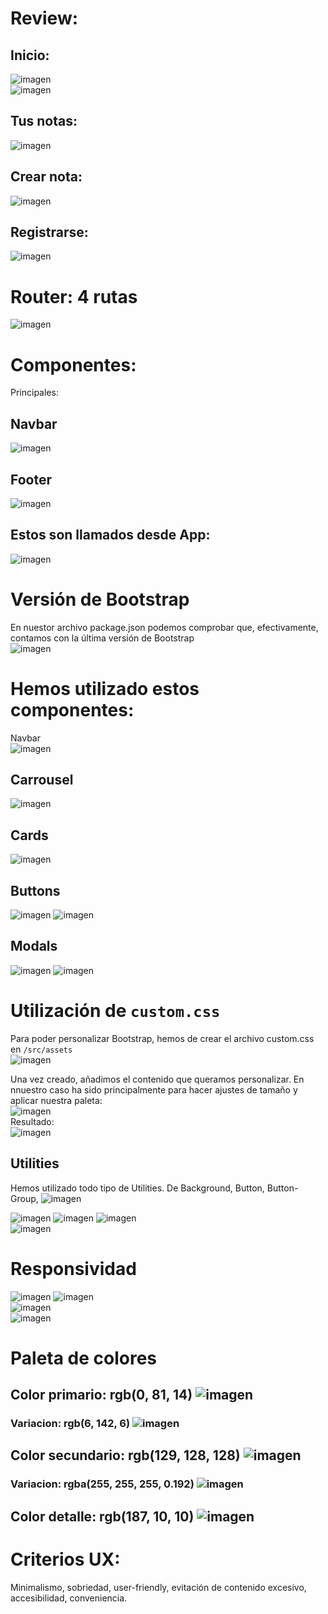 # Review: 
## Inicio: 
![imagen](https://user-images.githubusercontent.com/91744454/223590926-fb026e73-96b4-46bc-8d9a-921843f00bb6.png)  
![imagen](https://user-images.githubusercontent.com/91744454/223590948-baca77e4-8479-47d3-94bd-e2b6cd6a3e0d.png)

## Tus notas:  
![imagen](https://user-images.githubusercontent.com/91744454/223590996-938f4eb5-a7fb-44ce-8d1f-fc54542115ed.png)

## Crear nota:  
![imagen](https://user-images.githubusercontent.com/91744454/223591041-8c1fd315-3c82-434a-a668-8db5a82c1b2f.png)

## Registrarse:  
![imagen](https://user-images.githubusercontent.com/91744454/223591114-2e461bac-9439-41f7-8ab5-9abb11ad2fb0.png)


# Router: 4 rutas  
![imagen](https://user-images.githubusercontent.com/91744454/223586377-f2d83d6d-0e82-4124-a71b-7b447bb22ba0.png)

# Componentes: 
Principales: 
## Navbar  
![imagen](https://user-images.githubusercontent.com/91744454/223586470-52362113-b047-43ba-82ca-95e0f7e71d51.png)
  
## Footer  
![imagen](https://user-images.githubusercontent.com/91744454/223586551-06a20e4d-721e-4495-b6d0-f43d8fbc0524.png)

## Estos son llamados desde App:  
![imagen](https://user-images.githubusercontent.com/91744454/223586597-407105bf-6331-44ae-95b3-c06bec8dbe49.png)
  
  
# Versión de Bootstrap  
En nuestor archivo package.json podemos comprobar que, efectivamente, contamos con la última versión de Bootstrap  
![imagen](https://user-images.githubusercontent.com/91744454/223586809-326c7b1a-c42d-4499-8f20-e56516bbaf00.png)

# Hemos utilizado estos componentes:  
Navbar  
![imagen](https://user-images.githubusercontent.com/91744454/223586879-feda69a9-3cae-4f48-a498-a2c62fc4c6bf.png)

## Carrousel    
![imagen](https://user-images.githubusercontent.com/91744454/223586967-1f6e5079-06f3-49a3-b2c1-eda574055814.png)
  
##  Cards  
![imagen](https://user-images.githubusercontent.com/91744454/223587016-835487a2-9736-446d-b503-377a504e7084.png)

## Buttons    
![imagen](https://user-images.githubusercontent.com/91744454/223587067-1882438e-ef2b-494c-99b8-25457aceb4a2.png)
![imagen](https://user-images.githubusercontent.com/91744454/223587102-9bef34ef-6a88-4c34-85f2-1221bfe9de9e.png)
 
##  Modals  
![imagen](https://user-images.githubusercontent.com/91744454/223587212-09841e15-b027-44f8-a80f-b7de901bc62c.png)
![imagen](https://user-images.githubusercontent.com/91744454/223587236-b727bea0-69bd-4c1c-b6cf-fbea8a02dd06.png)

# Utilización de `custom.css`  
Para poder personalizar Bootstrap, hemos de crear el archivo custom.css en `/src/assets`  
![imagen](https://user-images.githubusercontent.com/91744454/223588102-652b4f30-6e81-48a9-910c-d9e4f176aea9.png)

Una vez creado, añadimos el contenido que queramos personalizar. En nnuestro caso ha sido principalmente para hacer ajustes de tamaño y aplicar nuestra paleta:  
![imagen](https://user-images.githubusercontent.com/91744454/223587414-98b459f0-c71a-4c07-bfa2-7640ee47faf9.png)  
Resultado:  
![imagen](https://user-images.githubusercontent.com/91744454/223588331-a65db3ce-c09c-4071-b44d-ec82c3fba4a1.png)
  
## Utilities  
Hemos utilizado todo tipo de Utilities. De Background, Button, Button-Group, 
![imagen](https://user-images.githubusercontent.com/91744454/223589244-80500359-ae3e-4baf-bd46-3b1257ee3e9c.png)

![imagen](https://user-images.githubusercontent.com/91744454/223588966-b0f1cd3b-3e45-4e11-9234-799ba5355fce.png)
![imagen](https://user-images.githubusercontent.com/91744454/223588980-38cf3855-5ce3-4f77-8af0-e4fe6cda9a79.png)
![imagen](https://user-images.githubusercontent.com/91744454/223589057-918bed32-a6dc-47df-b3f0-ce6ef3a5c107.png)  
![imagen](https://user-images.githubusercontent.com/91744454/223589090-931d66f6-f784-4a25-9bdd-f7dc3cb1a34b.png)



# Responsividad 
![imagen](https://user-images.githubusercontent.com/91744454/223589560-93ac456c-81ea-4c92-92f1-d0714a7dada7.png)
![imagen](https://user-images.githubusercontent.com/91744454/223589748-dcccac1a-ec27-4e3a-b06d-f153cf9aa988.png)  
![imagen](https://user-images.githubusercontent.com/91744454/223589793-b402aaab-5bb1-49aa-a368-25f6bd0d1bdd.png)  
![imagen](https://user-images.githubusercontent.com/91744454/223589825-66ef825d-4562-4894-bda9-670dd660b4c0.png)
  
 # Paleta de colores
 ## Color primario: rgb(0, 81, 14) ![imagen](https://user-images.githubusercontent.com/91744454/223590448-8f9620ff-ff11-44ea-8ae8-6610eac4e167.png)

 ### Variacion: rgb(6, 142, 6)  ![imagen](https://user-images.githubusercontent.com/91744454/223590704-8e85efa7-233a-4993-bc06-91d4c50a85e8.png)
 
 ## Color secundario: rgb(129, 128, 128)  ![imagen](https://user-images.githubusercontent.com/91744454/223590582-49adec52-ea9f-4d95-b58d-3dca50d94572.png)
 ### Variacion: rgba(255, 255, 255, 0.192)  ![imagen](https://user-images.githubusercontent.com/91744454/223590660-d350a6cf-1abd-47fb-bcb8-036d6ee753cc.png)

 
 ## Color detalle: rgb(187, 10, 10)  ![imagen](https://user-images.githubusercontent.com/91744454/223590769-1fd37687-6bc0-4691-8458-caac3bfb7071.png)


# Criterios UX: 
Minimalismo, sobriedad, user-friendly, evitación de contenido excesivo, accesibilidad, conveniencia.
